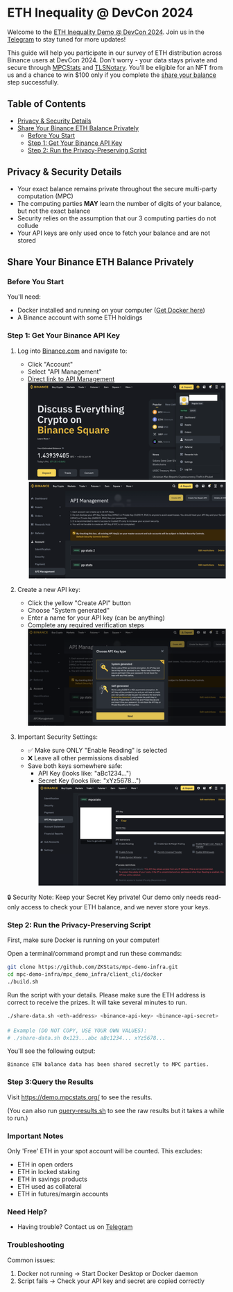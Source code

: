 # ETH Inequality @ DevCon 2024

Welcome to the [ETH Inequality Demo @ DevCon 2024](https://demo.mpcstats.org/). Join us in the [Telegram](https://t.me/mpcstats) to stay tuned for more updates!

This guide will help you participate in our survey of ETH distribution across Binance users at DevCon 2024. Don't worry - your data stays private and secure through [MPCStats](https://github.com/ZKStats/mpc-demo-infra) and [TLSNotary](https://tlsnotary.org/). You'll be eligible for an NFT from us and a chance to win $100 only if you complete the [share your balance](#share-your-binance-eth-balance-privately) step successfully.


## Table of Contents
- [Privacy & Security Details](#privacy--security-details)
- [Share Your Binance ETH Balance Privately](#share-your-binance-eth-balance-privately)
  - [Before You Start](#before-you-start)
  - [Step 1: Get Your Binance API Key](#step-1-get-your-binance-api-key)
  - [Step 2: Run the Privacy-Preserving Script](#step-2-run-the-privacy-preserving-script)


## Privacy & Security Details
- Your exact balance remains private throughout the secure multi-party computation (MPC)
- The computing parties **MAY** learn the number of digits of your balance, but not the exact balance
- Security relies on the assumption that our 3 computing parties do not collude
- Your API keys are only used once to fetch your balance and are not stored

## Share Your Binance ETH Balance Privately

### Before You Start
You'll need:
- Docker installed and running on your computer ([Get Docker here](https://docs.docker.com/get-docker/))
- A Binance account with some ETH holdings

### Step 1: Get Your Binance API Key
1. Log into [Binance.com](https://www.binance.com) and navigate to:
   - Click "Account"
   - Select "API Management"
   - [Direct link to API Management](https://www.binance.com/en/my/settings/api-management)
![alt text](pics/image.png)
![alt text](pics/image-1.png)

2. Create a new API key:
   - Click the yellow "Create API" button
   - Choose "System generated"
   - Enter a name for your API key (can be anything)
   - Complete any required verification steps
![alt text](pics/image-2.png)

3. Important Security Settings:
   - ✅ Make sure ONLY "Enable Reading" is selected
   - ❌ Leave all other permissions disabled
   - Save both keys somewhere safe:
     - API Key (looks like: "aBc1234...")
     - Secret Key (looks like: "xYz5678...")
![alt text](pics/image-3.png)

🔒 Security Note: Keep your Secret Key private! Our demo only needs read-only access to check your ETH balance, and we never store your keys.

### Step 2: Run the Privacy-Preserving Script

First, make sure Docker is running on your computer!

Open a terminal/command prompt and run these commands:

```bash
git clone https://github.com/ZKStats/mpc-demo-infra.git
cd mpc-demo-infra/mpc_demo_infra/client_cli/docker
./build.sh
```

Run the script with your details. Please make sure the ETH address is correct to receive the prizes. It will take several minutes to run.
```bash
./share-data.sh <eth-address> <binance-api-key> <binance-api-secret>

# Example (DO NOT COPY, USE YOUR OWN VALUES):
# ./share-data.sh 0x123...abc aBc1234... xYz5678...
```

You'll see the following output:

```
Binance ETH balance data has been shared secretly to MPC parties.
```

### Step 3:Query the Results
Visit https://demo.mpcstats.org/ to see the results.

(You can also run [query-results.sh](query-results.sh) to see the raw results but it takes a while to run.)

### Important Notes
Only 'Free' ETH in your spot account will be counted. This excludes:
- ETH in open orders
- ETH in locked staking
- ETH in savings products
- ETH used as collateral
- ETH in futures/margin accounts


### Need Help?
- Having trouble? Contact us on [Telegram](https://t.me/mpcstats)

### Troubleshooting
Common issues:
1. Docker not running → Start Docker Desktop or Docker daemon
2. Script fails → Check your API key and secret are copied correctly
